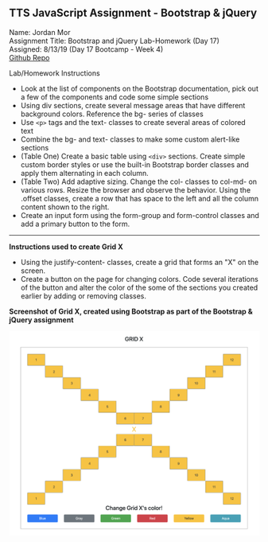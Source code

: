 ## TTS JavaScript Assignment - Bootstrap & jQuery

Name: Jordan Mor  
Assignment Title: Bootstrap and jQuery Lab-Homework (Day 17)  
Assigned: 8/13/19 (Day 17 Bootcamp - Week 4)  
[Github Repo](https://github.com/jordanmor/tts-js-assignments) 

Lab/Homework Instructions  
- Look at the list of components on the Bootstrap documentation, pick out a few of the components and code some simple sections
- Using div sections, create several message areas that have different background colors. Reference the bg- series of classes
- Use `<p>` tags and the text- classes to create several areas of colored text
- Combine the bg- and text- classes to make some custom alert-like sections
- (Table One) Create a basic table using `<div>` sections. Create simple custom border styles or use the built-in Bootstrap border classes and apply them alternating in each column.
- (Table Two) Add adaptive sizing. Change the col- classes to col-md- on various rows. Resize the browser and observe the behavior. Using the .offset classes, create a row that has space to the left and all the column content shown to the right.
- Create an input form using the form-group and form-control classes and add a primary button to the form.   
--- 
<strong>Instructions used to create Grid X</strong>  
- Using the justify-content- classes, create a grid that forms an "X" on the screen.
- Create a button on the page for changing colors. Code several iterations of the button and alter the color of the some of the sections you created earlier by adding or removing classes.

**Screenshot of Grid X, created using Bootstrap as part of the Bootstrap & jQuery assignment**  

![Grid X Screen Shot](grid-x-screenshot.png)  